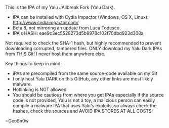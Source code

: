 This is the IPA of my Yalu JAilbreak Fork (Yalu Dark).

* IPA can be installed with Cydia Impactor (Windows, OS X, Linux): http://www.cydiaimpactor.com/
* Beta 8, not mirroring an update from Luca Todesco.
* IPA's HASH: eae9c3ec5528273d5b9978c102f70dbd923d308a

Not required to check the SHA-1 hash, but highly recommended to prevent downloading corrupted, tampered files. ONLY download my Yalu Dark IPAs from THIS Git! I never host them anywhere else.

Key things to keep in mind:

* iPAs are precompiled from the same source-code available on my Git
* I only host Yalu DARK on this GitHub, any other links are most likely malware.
* Hotlinking is NOT allowed
* You should be cautious from where you get IPAs especially if the source code is not provided, Yalu is not a toy, a malicious person can easily compile a malware IPA that uses Yalu's exploits, so always check the hashes, check the sources and AVOID IPA STORES AT ALL COSTS!

~GeoSn0w
